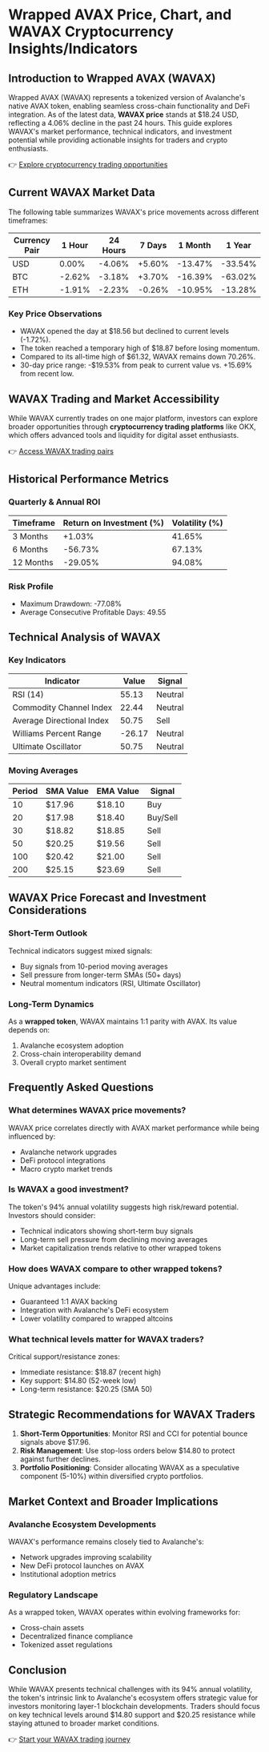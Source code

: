 # Wrapped AVAX Price, Chart, and WAVAX Cryptocurrency Insights/Indicators

## Introduction to Wrapped AVAX (WAVAX)  
Wrapped AVAX (WAVAX) represents a tokenized version of Avalanche's native AVAX token, enabling seamless cross-chain functionality and DeFi integration. As of the latest data, **WAVAX price** stands at $18.24 USD, reflecting a 4.06% decline in the past 24 hours. This guide explores WAVAX's market performance, technical indicators, and investment potential while providing actionable insights for traders and crypto enthusiasts.

👉 [Explore cryptocurrency trading opportunities](https://bit.ly/okx-bonus)

## Current WAVAX Market Data  
The following table summarizes WAVAX's price movements across different timeframes:

| Currency Pair | 1 Hour | 24 Hours | 7 Days | 1 Month | 1 Year |
|---------------|--------|----------|--------|---------|--------|
| USD           | 0.00%  | -4.06%   | +5.60% | -13.47% | -33.54%|
| BTC           | -2.62% | -3.18%   | +3.70% | -16.39% | -63.02%|
| ETH           | -1.91% | -2.23%   | -0.26% | -10.95% | -13.28%|

### Key Price Observations  
- WAVAX opened the day at $18.56 but declined to current levels (-1.72%).  
- The token reached a temporary high of $18.87 before losing momentum.  
- Compared to its all-time high of $61.32, WAVAX remains down 70.26%.  
- 30-day price range: -$19.53% from peak to current value vs. +15.69% from recent low.  

## WAVAX Trading and Market Accessibility  
While WAVAX currently trades on one major platform, investors can explore broader opportunities through **cryptocurrency trading platforms** like OKX, which offers advanced tools and liquidity for digital asset enthusiasts.

👉 [Access WAVAX trading pairs](https://bit.ly/okx-bonus)

## Historical Performance Metrics  

### Quarterly & Annual ROI  
| Timeframe | Return on Investment (%) | Volatility (%) |
|-----------|--------------------------|----------------|
| 3 Months  | +1.03%                   | 41.65%         |
| 6 Months  | -56.73%                  | 67.13%         |
| 12 Months | -29.05%                  | 94.08%         |

### Risk Profile  
- Maximum Drawdown: -77.08%  
- Average Consecutive Profitable Days: 49.55  

## Technical Analysis of WAVAX  

### Key Indicators  
| Indicator                  | Value    | Signal     |
|---------------------------|----------|------------|
| RSI (14)                  | 55.13    | Neutral    |
| Commodity Channel Index   | 22.44    | Neutral    |
| Average Directional Index | 50.75    | Sell       |
| Williams Percent Range    | -26.17   | Neutral    |
| Ultimate Oscillator       | 50.75    | Neutral    |

### Moving Averages  
| Period | SMA Value | EMA Value | Signal |
|--------|-----------|-----------|--------|
| 10     | $17.96    | $18.10    | Buy    |
| 20     | $17.98    | $18.40    | Buy/Sell|
| 30     | $18.82    | $18.85    | Sell   |
| 50     | $20.25    | $19.56    | Sell   |
| 100    | $20.42    | $21.00    | Sell   |
| 200    | $25.15    | $23.69    | Sell   |

## WAVAX Price Forecast and Investment Considerations  

### Short-Term Outlook  
Technical indicators suggest mixed signals:  
- Buy signals from 10-period moving averages  
- Sell pressure from longer-term SMAs (50+ days)  
- Neutral momentum indicators (RSI, Ultimate Oscillator)  

### Long-Term Dynamics  
As a **wrapped token**, WAVAX maintains 1:1 parity with AVAX. Its value depends on:  
1. Avalanche ecosystem adoption  
2. Cross-chain interoperability demand  
3. Overall crypto market sentiment  

## Frequently Asked Questions  

### What determines WAVAX price movements?  
WAVAX price correlates directly with AVAX market performance while being influenced by:  
- Avalanche network upgrades  
- DeFi protocol integrations  
- Macro crypto market trends  

### Is WAVAX a good investment?  
The token's 94% annual volatility suggests high risk/reward potential. Investors should consider:  
- Technical indicators showing short-term buy signals  
- Long-term sell pressure from declining moving averages  
- Market capitalization trends relative to other wrapped tokens  

### How does WAVAX compare to other wrapped tokens?  
Unique advantages include:  
- Guaranteed 1:1 AVAX backing  
- Integration with Avalanche's DeFi ecosystem  
- Lower volatility compared to wrapped altcoins  

### What technical levels matter for WAVAX traders?  
Critical support/resistance zones:  
- Immediate resistance: $18.87 (recent high)  
- Key support: $14.80 (52-week low)  
- Long-term resistance: $20.25 (SMA 50)  

## Strategic Recommendations for WAVAX Traders  
1. **Short-Term Opportunities**: Monitor RSI and CCI for potential bounce signals above $17.96.  
2. **Risk Management**: Use stop-loss orders below $14.80 to protect against further declines.  
3. **Portfolio Positioning**: Consider allocating WAVAX as a speculative component (5-10%) within diversified crypto portfolios.  

## Market Context and Broader Implications  

### Avalanche Ecosystem Developments  
WAVAX's performance remains closely tied to Avalanche's:  
- Network upgrades improving scalability  
- New DeFi protocol launches on AVAX  
- Institutional adoption metrics  

### Regulatory Landscape  
As a wrapped token, WAVAX operates within evolving frameworks for:  
- Cross-chain assets  
- Decentralized finance compliance  
- Tokenized asset regulations  

## Conclusion  
While WAVAX presents technical challenges with its 94% annual volatility, the token's intrinsic link to Avalanche's ecosystem offers strategic value for investors monitoring layer-1 blockchain developments. Traders should focus on key technical levels around $14.80 support and $20.25 resistance while staying attuned to broader market conditions.

👉 [Start your WAVAX trading journey](https://bit.ly/okx-bonus)